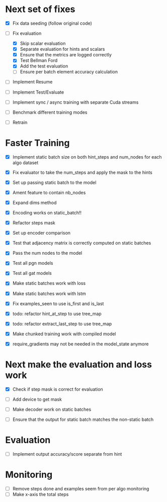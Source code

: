 # Next set of fixes
- [x] Fix data seeding (follow original code)
- [ ] Fix evaluation
    - [x] Skip scalar evaluation
    - [x] Separate evaluation for hints and scalars
    - [x] Ensure that the metrics are logged correctly
    - [x] Test Bellman Ford 
    - [x] Add the test evaluation
    - [ ] Ensure per batch element accuracy calculation 
- [ ] Implement Resume
- [ ] Implement Test/Evaluate

- [ ] Implement sync / async training with separate Cuda streams
- [ ] Benchmark different training modes
- [ ] Retrain

# Faster Training
- [x] Implement static batch size on both hint_steps and num_nodes for each algo dataset
- [x] Fix evaluator to take the num_steps and apply the mask to the hints
- [x] Set up passing static batch to the model
- [x] Ament feature to contain nb_nodes
- [x] Expand dims method
- [x] Encoding works on static_batch!! 
- [x] Refactor steps mask
- [x] Set up encoder comparison
- [x] Test that adjacency matrix is correctly computed on static batches
- [x] Pass the num nodes to the model
- [x] Test all pgn models
- [x] Test all gat models
- [x] Make static batches work with loss
- [x] Make static batches work with lstm
- [x] Fix examples_seen to use is_first and is_last
- [x] todo: refactor hint_at_step to use tree_map
- [x] todo: refactor extract_last_step to use tree_map
- [x] Make chunked training work with compiled model
- [x] require_gradients may not be needed in the model_state anymore




# Next make the evaluation and loss work
- [x] Check if step mask is correct for evaluation

- [ ] Add device to get mask
- [ ] Make decoder work on static batches
- [ ] Ensure that the output for static batch matches the non-static batch

# Evaluation
- [ ] Implement output accuracy/score separate from hint

# Monitoring
- [ ] Remove steps done and examples seem from per algo monitoring
- [ ] Make x-axis the total steps